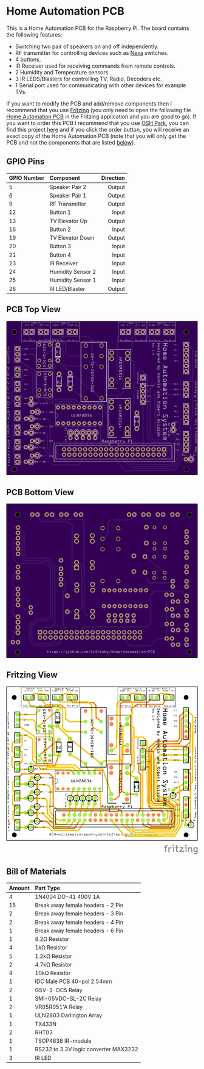 ﻿# Home Automation PCB
This is a Home Automation PCB for the Raspberry Pi. The board contains the following features:
- Switching two pair of speakers on and off independently.
- RF transmitter for controlling devices such as [Nexa](http://www.nexa.se/LGDR3500.htm) switches.
- 4 buttons.
- IR Receiver used for receiving commands from remote controls.
- 2 Humidity and Temperature sensors.
- 3 IR LEDS/Blasters for controlling TV, Radio, Decoders etc.
- 1 Serial port used for communicating with other devices for example TVs.

If you want to modify the PCB and add/remove components then I recommend that you use [Fritzing](http://fritzing.org) 
(you only need to open the following file [Home Automation PCB](https://github.com/SoShibby/Home-Automation-PCB/blob/master/fritzing/Home-Automation-PCB.fzz) in the Fritzing application and you are good to go).
If you want to order this PCB I recommend that you use [OSH Park](https://oshpark.com), you can find this project [here](https://oshpark.com/shared_projects/Q0L6N2mS)
and if you click the order button, you will receive an exact copy of the Home Automation PCB (note that you will only get
the PCB and not the components that are listed [below](https://github.com/SoShibby/Home-Automation-PCB#bill-of-materials)).

GPIO Pins
---------
| GPIO Number | Component         | Direction |
| :---------- | :---------------  | --------: |
| 5           | Speaker Pair 2    | Output    |
| 6           | Speaker Pair 1    | Output    |
| 9           | RF Transmitter    | Output    |
| 12          | Button 1          | Input     |
| 13          | TV Elevator Up    | Output    |
| 16          | Button 2          | Input     |
| 19          | TV Elevator Down  | Output    |
| 20          | Button 3          | Input     |
| 21          | Button 4          | Input     |
| 23          | IR Receiver       | Input     |
| 24          | Humidity Sensor 2 | Input     |
| 25          | Humidity Sensor 1 | Input     |
| 26          | IR LED/Blaster    | Output    |

PCB Top View 
------------
![PCB Top View](https://github.com/SoShibby/Home-Automation-PCB/blob/master/images/PCB-Top-View.png)

PCB Bottom View 
---------------
![PCB Bottom View](https://github.com/SoShibby/Home-Automation-PCB/blob/master/images/PCB-Bottom-View.png)

Fritzing View
-------------
![Fritzing View](https://github.com/SoShibby/Home-Automation-PCB/blob/master/images/PCB-Fritzing-View.png)

Bill of Materials
-----------------
| Amount | Part Type                             |
| :----- | :------------------------------------ |
| 4      | 1N4004 DO-41 400V 1A                  |
| 15     | Break away female headers - 2 Pin     |
| 2      | Break away female headers - 3 Pin     |
| 2      | Break away female headers - 4 Pin     |
| 1      | Break away female headers - 6 Pin     |
| 1      | 8.2Ω Resistor                         |
| 4      | 1kΩ Resistor                          |
| 5      | 1.2kΩ Resistor                        |
| 2      | 4.7kΩ Resistor                        |
| 4      | 10kΩ Resistor                         |
| 1      | IDC Male PCB 40-pol 2.54mm            |
| 2      | G5V-1-DC5 Relay                       |
| 1      | SMI-05VDC-SL-2C Relay                 |
| 2      | VR05R051'A Relay                      |
| 1      | ULN2803 Darlington Array              |
| 1      | TX433N                                |
| 2      | RHT03                                 |
| 1      | TSOP4838 IR-module                    |
| 1      | RS232 to 3.3V logic converter MAX3232 |
|  3     | IR LED                                |